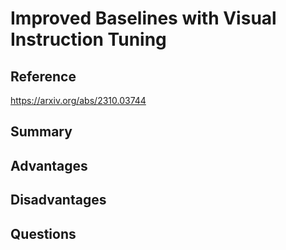 # Improved Baselines with Visual Instruction Tuning
## Reference

https://arxiv.org/abs/2310.03744

## Summary

## Advantages

## Disadvantages

## Questions
